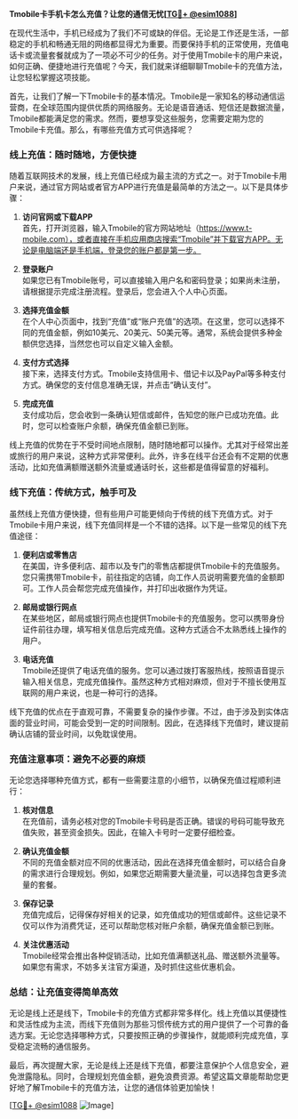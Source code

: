 **Tmobile卡手机卡怎么充值？让您的通信无忧[[TG💪+ @esim1088](https://t.me/s/esim1088)]**

在现代生活中，手机已经成为了我们不可或缺的伴侣。无论是工作还是生活，一部稳定的手机和畅通无阻的网络都显得尤为重要。而要保持手机的正常使用，充值电话卡或流量套餐就成为了一项必不可少的任务。对于使用Tmobile卡的用户来说，如何正确、便捷地进行充值呢？今天，我们就来详细聊聊Tmobile卡的充值方法，让您轻松掌握这项技能。

首先，让我们了解一下Tmobile卡的基本情况。Tmobile是一家知名的移动通信运营商，在全球范围内提供优质的网络服务。无论是语音通话、短信还是数据流量，Tmobile都能满足您的需求。然而，要想享受这些服务，您需要定期为您的Tmobile卡充值。那么，有哪些充值方式可供选择呢？

### **线上充值：随时随地，方便快捷**

随着互联网技术的发展，线上充值已经成为最主流的方式之一。对于Tmobile卡用户来说，通过官方网站或者官方APP进行充值是最简单的方法之一。以下是具体步骤：

1. **访问官网或下载APP**  
   首先，打开浏览器，输入Tmobile的官方网站地址（https://www.t-mobile.com），或者直接在手机应用商店搜索“Tmobile”并下载官方APP。无论是电脑端还是手机端，登录您的账户都是第一步。

2. **登录账户**  
   如果您已有Tmobile账号，可以直接输入用户名和密码登录；如果尚未注册，请根据提示完成注册流程。登录后，您会进入个人中心页面。

3. **选择充值金额**  
   在个人中心页面中，找到“充值”或“账户充值”的选项。在这里，您可以选择不同的充值金额，例如10美元、20美元、50美元等。通常，系统会提供多种金额供您选择，当然您也可以自定义输入金额。

4. **支付方式选择**  
   接下来，选择支付方式。Tmobile支持信用卡、借记卡以及PayPal等多种支付方式。确保您的支付信息准确无误，并点击“确认支付”。

5. **完成充值**  
   支付成功后，您会收到一条确认短信或邮件，告知您的账户已成功充值。此时，您可以检查账户余额，确保充值金额已到账。

线上充值的优势在于不受时间地点限制，随时随地都可以操作。尤其对于经常出差或旅行的用户来说，这种方式非常便利。此外，许多在线平台还会有不定期的优惠活动，比如充值满额赠送额外流量或通话时长，这些都是值得留意的好福利。

### **线下充值：传统方式，触手可及**

虽然线上充值方便快捷，但有些用户可能更倾向于传统的线下充值方式。对于Tmobile卡用户来说，线下充值同样是一个不错的选择。以下是一些常见的线下充值途径：

1. **便利店或零售店**  
   在美国，许多便利店、超市以及专门的零售店都提供Tmobile卡的充值服务。您只需携带Tmobile卡，前往指定的店铺，向工作人员说明需要充值的金额即可。工作人员会帮您完成充值操作，并打印出收据作为凭证。

2. **邮局或银行网点**  
   在某些地区，邮局或银行网点也提供Tmobile卡的充值服务。您可以携带身份证件前往办理，填写相关信息后完成充值。这种方式适合不太熟悉线上操作的用户。

3. **电话充值**  
   Tmobile还提供了电话充值的服务。您可以通过拨打客服热线，按照语音提示输入相关信息，完成充值操作。虽然这种方式相对麻烦，但对于不擅长使用互联网的用户来说，也是一种可行的选择。

线下充值的优点在于直观可靠，不需要复杂的操作步骤。不过，由于涉及到实体店面的营业时间，可能会受到一定的时间限制。因此，在选择线下充值时，建议提前确认店铺的营业时间，以免耽误使用。

### **充值注意事项：避免不必要的麻烦**

无论您选择哪种充值方式，都有一些需要注意的小细节，以确保充值过程顺利进行：

1. **核对信息**  
   在充值前，请务必核对您的Tmobile卡号码是否正确。错误的号码可能导致充值失败，甚至资金损失。因此，在输入卡号时一定要仔细检查。

2. **确认充值金额**  
   不同的充值金额对应不同的优惠活动，因此在选择充值金额时，可以结合自身的需求进行合理规划。例如，如果您近期需要大量流量，可以选择包含更多流量的套餐。

3. **保存记录**  
   充值完成后，记得保存好相关的记录，如充值成功的短信或邮件。这些记录不仅可以作为消费凭证，还可以帮助您核对账户余额，确保充值金额已到账。

4. **关注优惠活动**  
   Tmobile经常会推出各种促销活动，比如充值满额送礼品、赠送额外流量等。如果您有需求，不妨多关注官方渠道，及时抓住这些优惠机会。

### **总结：让充值变得简单高效**

无论是线上还是线下，Tmobile卡的充值方式都非常多样化。线上充值以其便捷性和灵活性成为主流，而线下充值则为那些习惯传统方式的用户提供了一个可靠的备选方案。无论您选择哪种方式，只要按照正确的步骤操作，就能顺利完成充值，享受稳定流畅的通信服务。

最后，再次提醒大家，无论是线上还是线下充值，都要注意保护个人信息安全，避免泄露隐私。同时，合理规划充值金额，避免浪费资源。希望这篇文章能帮助您更好地了解Tmobile卡的充值方法，让您的通信体验更加愉快！

[[TG💪+ @esim1088](https://t.me/s/esim1088) ![Image](https://i.postimg.cc/4NQfJmqS/Snipaste-2025-05-13-00-14-12.png)]
